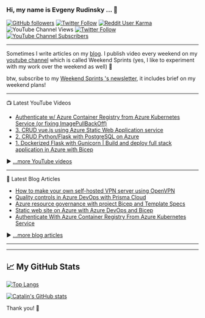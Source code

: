 ### Hi, my name is Evgeny Rudinsky ...  👋 

[![GitHub followers](https://img.shields.io/github/followers/erudinsky?style=social)](https://github.com/erudinsky) 
[![Twitter Follow](https://img.shields.io/twitter/follow/evgenyrudinsky?style=social)](https://twitter.com/evgenyrudinsky) [![Reddit User Karma](https://img.shields.io/reddit/user-karma/combined/erudinsky?style=social)](https://www.reddit.com/user/erudinsky/) ![YouTube Channel Views](https://img.shields.io/youtube/channel/views/UCy-6VQP7u-94NIXI_-2Tnxg?label=total%20%23%20of%20views%20of%20my%20channel&style=social) [![Twitter Follow](https://img.shields.io/twitter/follow/evgenyrudinsky?style=social)](https://twitter.com/evgenyrudinsky) [![YouTube Channel Subscribers](https://img.shields.io/youtube/channel/subscribers/UCy-6VQP7u-94NIXI_-2Tnxg?style=social)](https://www.youtube.com/channel/UCy-6VQP7u-94NIXI_-2Tnxg)

---

Sometimes I write articles on my [blog](https://erudinsky.com/). I publish video every weekend on my [youtube channel](https://www.youtube.com/channel/UCy-6VQP7u-94NIXI_-2Tnxg) which is called Weekend Sprints (yes, I like to experiment with my work over the weekend as well) 🚀

btw, subscribe to my [Weekend Sprints 's newsletter](https://weekendsprints.nl/), it includes brief on my weekend plans!

---

📺 Latest YouTube Videos

<!-- YOUTUBE-VIDEOS-LIST:START -->
- [Authenticate w/ Azure Container Registry from Azure Kubernetes Service &lpar;or fixing ImagePullBackOff&rpar;](https://www.youtube.com/watch?v=XXi9wwi0tQE)
- [3. CRUD vue.js using Azure Static Web Application service](https://www.youtube.com/watch?v=q-6nQ1dh_7c)
- [2. CRUD Python/Flask with PostgreSQL on Azure](https://www.youtube.com/watch?v=DjsLn-S43sA)
- [1. Dockerized Flask with Gunicorn | Build and deploy full stack application in Azure with Bicep](https://www.youtube.com/watch?v=nrXEnrV-ZSM)
<!-- YOUTUBE-VIDEOS-LIST:END -->


▶ [...more YouTube videos](https://www.youtube.com/channel/UCy-6VQP7u-94NIXI_-2Tnxg?sub_confirmation=1)

---

📘 Latest Blog Articles

<!-- BLOG-POST-LIST:START -->
- [How to make your own self-hosted VPN server using OpenVPN](https://erudinsky.com/2022/03/11/how-to-make-your-own-self-hosted-vpn-server-using-openvpn/)
- [Quality controls in Azure DevOps with Prisma Cloud](https://erudinsky.com/2022/01/21/quality-controls-in-azure-devops-with-prisma-cloud/)
- [Azure resource governance with project Bicep and Template Specs](https://erudinsky.com/2022/01/14/azure-resource-governance-with-project-bicep-and-template-specs/)
- [Static web site on Azure with Azure DevOps and Bicep](https://erudinsky.com/2022/01/07/static-web-site-on-azure-with-azure-devops-and-bicep/)
- [Authenticate With Azure Container Registry From Azure Kubernetes Service](https://erudinsky.com/2021/10/10/authenticate-with-azure-container-registry-from-azure-kubernetes-service/)
<!-- BLOG-POST-LIST:END -->

▶ [...more blog articles](https://erudinsky.tech)

---

---

## &#x1f4c8; My GitHub Stats

[![Top Langs](https://github-readme-stats.vercel.app/api/top-langs/?username=erudinsky&hide=java,html,css&theme=radical)](https://github.com/anuraghazra/github-readme-stats)

[![Catalin's GitHub stats](https://github-readme-stats.vercel.app/api?username=erudinsky&theme=radical)](https://github.com/anuraghazra/github-readme-stats)

Thank you! 👋 